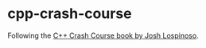 # cpp-crash-course

Following the [C++ Crash Course book by Josh Lospinoso][book].

[book]: https://nostarch.com/cppcrashcourse
